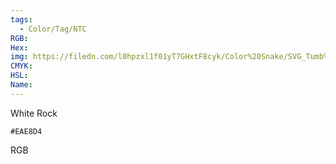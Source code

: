 ```yaml
---
tags:
  - Color/Tag/NTC
RGB:
Hex:
img: https://filedn.com/l0hpzxl1f01yT7GHxtF8cyk/Color%20Snake/SVG_Tumb%20Mass%20No%20Name/EAE8D4.svg
CMYK:
HSL:
Name:
---
```

White Rock
```palette
#EAE8D4
```
RGB
